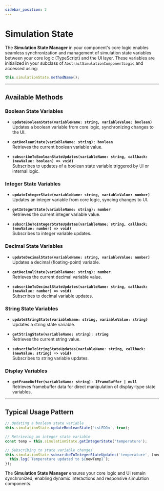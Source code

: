 ```yaml
---
sidebar_position: 2
---
```


# Simulation State

The **Simulation State Manager** in your component's core logic enables seamless synchronization and management of simulation state variables between your core logic (TypeScript) and the UI layer. These variables are initialized in your subclass of `AbstractSimulationComponentLogic` and accessed using:

```typescript
this.simulationState.methodName();
```

---

## Available Methods

### Boolean State Variables
- **`updateBooleanState(variableName: string, variableValue: boolean)`**  
  Updates a boolean variable from core logic, synchronizing changes to the UI.

- **`getBooleanState(variableName: string): boolean`**  
  Retrieves the current boolean variable value.

- **`subscribeToBooleanStateUpdates(variableName: string, callback: (newValue: boolean) => void)`**  
  Subscribes to updates of a boolean state variable triggered by UI or internal logic.

### Integer State Variables
- **`updateIntegerState(variableName: string, variableValue: number)`**  
  Updates an integer variable from core logic, syncing changes to UI.

- **`getIntegerState(variableName: string): number`**  
  Retrieves the current integer variable value.

- **`subscribeToIntegerStateUpdates(variableName: string, callback: (newValue: number) => void)`**  
  Subscribes to integer variable updates.

### Decimal State Variables
- **`updateDecimalState(variableName: string, variableValue: number)`**  
  Updates a decimal (floating-point) variable.

- **`getDecimalState(variableName: string): number`**  
  Retrieves the current decimal variable value.

- **`subscribeToDecimalStateUpdates(variableName: string, callback: (newValue: number) => void)`**  
  Subscribes to decimal variable updates.

### String State Variables
- **`updateStringState(variableName: string, variableValue: string)`**  
  Updates a string state variable.

- **`getStringState(variableName: string): string`**  
  Retrieves the current string value.

- **`subscribeToStringStateUpdates(variableName: string, callback: (newValue: string) => void)`**  
  Subscribes to string variable updates.

### Display Variables
- **`getFrameBuffer(variableName: string): IFrameBuffer | null`**  
  Retrieves framebuffer data for direct manipulation of display-type state variables.

---

## Typical Usage Pattern

```typescript
// Updating a boolean state variable
this.simulationState.updateBooleanState('isLEDOn', true);

// Retrieving an integer state variable
const temp = this.simulationState.getIntegerState('temperature');

// Subscribing to state variable changes
this.simulationState.subscribeToIntegerStateUpdates('temperature', (newTemp) => {
  this.log(`Temperature updated to ${newTemp}`);
});
```

The **Simulation State Manager** ensures your core logic and UI remain synchronized, enabling dynamic interactions and responsive simulation components.

